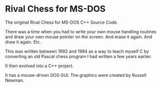 Rival Chess for MS-DOS
======================

The original Rival Chess for MS-DOS C++ Source Code.  

There was a time when you had to write your own mouse handling routines and draw your own mouse pointer on the screen.  And erase it again.  And draw it again.  Etc.

This was written between 1992 and 1994 as a way to teach myself C by converting an old Pascal chess program I had written a few years earlier.

It then evolved into a C++ project.

It has a mouse-driven DOS GUI.  The graphics were created by Russell Newman.
